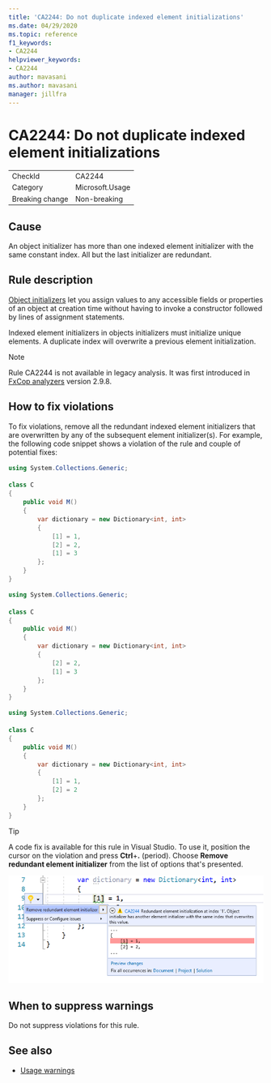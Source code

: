 ```yaml
---
title: 'CA2244: Do not duplicate indexed element initializations'
ms.date: 04/29/2020
ms.topic: reference
f1_keywords:
- CA2244
helpviewer_keywords:
- CA2244
author: mavasani
ms.author: mavasani
manager: jillfra
---
```

# CA2244: Do not duplicate indexed element initializations

|||
|-|-|
|CheckId|CA2244|
|Category|Microsoft.Usage|
|Breaking change|Non-breaking|

## Cause

An object initializer has more than one indexed element initializer with the same constant index. All but the last initializer are redundant.

## Rule description

[Object initializers](/dotnet/csharp/programming-guide/classes-and-structs/object-and-collection-initializers#object-initializers) let you assign values to any accessible fields or properties of an object at creation time without having to invoke a constructor followed by lines of assignment statements.

Indexed element initializers in objects initializers must initialize unique elements. A duplicate index will overwrite a previous element initialization.

> [!NOTE]
> Rule CA2244 is not available in legacy analysis. It was first introduced in [FxCop analyzers](https://www.nuget.org/packages/Microsoft.CodeAnalysis.FxCopAnalyzers) version 2.9.8.

## How to fix violations

To fix violations, remove all the redundant indexed element initializers that are overwritten by any of the subsequent element initializer(s). For example, the following code snippet shows a violation of the rule and couple of potential fixes:

```csharp
using System.Collections.Generic;

class C
{
    public void M()
    {
        var dictionary = new Dictionary<int, int>
        {
            [1] = 1,
            [2] = 2,
            [1] = 3
        };
    }
}
```

```csharp
using System.Collections.Generic;

class C
{
    public void M()
    {
        var dictionary = new Dictionary<int, int>
        {
            [2] = 2,
            [1] = 3
        };
    }
}
```

```csharp
using System.Collections.Generic;

class C
{
    public void M()
    {
        var dictionary = new Dictionary<int, int>
        {
            [1] = 1,
            [2] = 2
        };
    }
}
```

> [!TIP]
> A code fix is available for this rule in Visual Studio. To use it, position the cursor on the violation and press **Ctrl**+**.** (period). Choose **Remove redundant element initializer** from the list of options that's presented.
>
> ![Code fix for CA2244 - Remove redundant element initializer](media/ca2244-codefix.png)


## When to suppress warnings

Do not suppress violations for this rule.

## See also

- [Usage warnings](usage-warnings.md)

